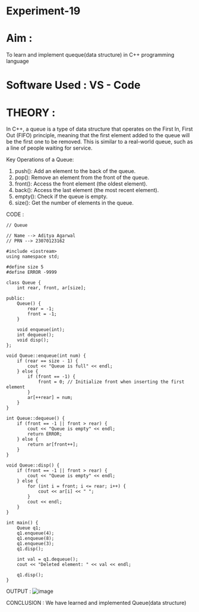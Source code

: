 # Experiment-19

# Aim :
To learn and implement queque(data structure) in C++ programming language

# Software Used : VS - Code 

# THEORY :
In C++, a queue is a type of data structure that operates on the First In, First Out (FIFO) principle, meaning that the first element added to the queue will be the first one to be removed. This is similar to a real-world queue, such as a line of people waiting for service.

Key Operations of a Queue:
1. push(): Add an element to the back of the queue.
2. pop(): Remove an element from the front of the queue.
3. front(): Access the front element (the oldest element).
4. back(): Access the last element (the most recent element).
5. empty(): Check if the queue is empty.
6. size(): Get the number of elements in the queue.

CODE :
```
// Queue

// Name --> Aditya Agarwal
// PRN --> 23070123162

#include <iostream>
using namespace std;

#define size 5
#define ERROR -9999

class Queue {
    int rear, front, ar[size];

public:
    Queue() {
        rear = -1;
        front = -1;
    }

    void enqueue(int);
    int dequeue();
    void disp();
};

void Queue::enqueue(int num) {
    if (rear == size - 1) {
        cout << "Queue is full" << endl;
    } else {
        if (front == -1) {
            front = 0; // Initialize front when inserting the first element
        }
        ar[++rear] = num;
    }
}

int Queue::dequeue() {
    if (front == -1 || front > rear) {
        cout << "Queue is empty" << endl;
        return ERROR;
    } else {
        return ar[front++];
    }
}

void Queue::disp() {
    if (front == -1 || front > rear) {
        cout << "Queue is empty" << endl;
    } else {
        for (int i = front; i <= rear; i++) {
            cout << ar[i] << " ";
        }
        cout << endl;
    }
}

int main() {
    Queue q1;
    q1.enqueue(4);
    q1.enqueue(8);
    q1.enqueue(3);
    q1.disp();
    
    int val = q1.dequeue();
    cout << "Deleted element: " << val << endl;
    
    q1.disp();
}

```
OUTPUT :
![image](https://github.com/user-attachments/assets/90d50787-368b-460d-832b-bcaad4511f40)


CONCLUSION : We have learned and implemented Queue(data structure) 
